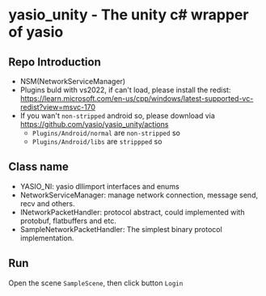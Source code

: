 # yasio_unity - The unity c# wrapper of yasio

## Repo Introduction
- NSM(NetworkServiceManager)
- Plugins buld with vs2022, if can't load, please install the redist: https://learn.microsoft.com/en-us/cpp/windows/latest-supported-vc-redist?view=msvc-170
- If you wan't `non-stripped` android so, please download via https://github.com/yasio/yasio_unity/actions
  - `Plugins/Android/normal` are `non-stripped` so
  - `Plugins/Android/libs` are `strippped` so

## Class name
- YASIO_NI: yasio dllimport interfaces and enums
- NetworkServiceManager: manage network connection, message send, recv and others.
- INetworkPacketHandler: protocol abstract, could implemented with protobuf, flatbuffers and etc.
- SampleNetworkPacketHandler: The simplest binary protocol implementation.

## Run
Open the scene `SampleScene`, then click button `Login`

